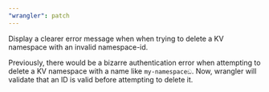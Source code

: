 ```yaml
---
"wrangler": patch
---
```


Display a clearer error message when when trying to delete a KV namespace with an invalid namespace-id.

Previously, there would be a bizarre authentication error when attempting to delete a KV namespace with a name like `my-namespaceඞ`. Now, wrangler will validate that an ID is valid before attempting to delete it.
